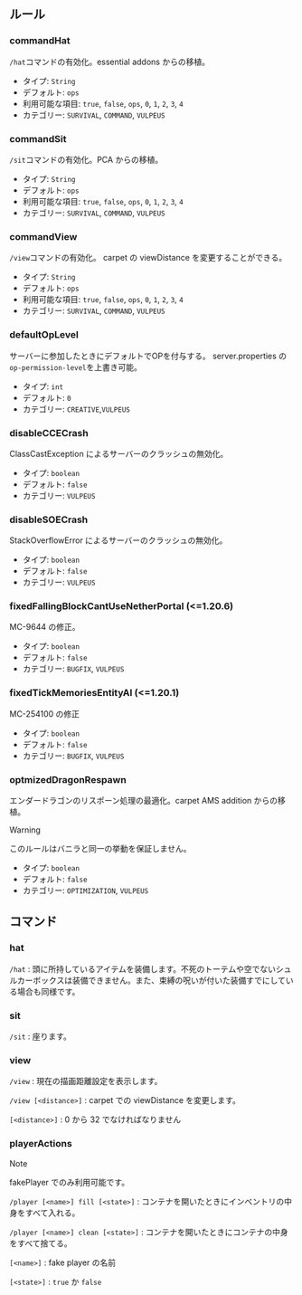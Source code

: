 ## ルール

### commandHat

`/hat`コマンドの有効化。essential addons からの移植。

- タイプ: `String`
- デフォルト: `ops`
- 利用可能な項目: `true`, `false`, `ops`, `0`, `1`, `2`, `3`, `4`
- カテゴリー: `SURVIVAL`, `COMMAND`, `VULPEUS`

### commandSit

`/sit`コマンドの有効化。PCA からの移植。

- タイプ: `String`
- デフォルト: `ops`
- 利用可能な項目: `true`, `false`, `ops`, `0`, `1`, `2`, `3`, `4`
- カテゴリー: `SURVIVAL`, `COMMAND`, `VULPEUS`

### commandView

`/view`コマンドの有効化。
carpet の viewDistance を変更することができる。

- タイプ: `String`
- デフォルト: `ops`
- 利用可能な項目: `true`, `false`, `ops`, `0`, `1`, `2`, `3`, `4`
- カテゴリー: `SURVIVAL`, `COMMAND`, `VULPEUS`

### defaultOpLevel

サーバーに参加したときにデフォルトでOPを付与する。
server.properties の`op-permission-level`を上書き可能。

- タイプ: `int`
- デフォルト: `0`
- カテゴリー: `CREATIVE`,`VULPEUS`

### disableCCECrash

ClassCastException によるサーバーのクラッシュの無効化。

- タイプ: `boolean`
- デフォルト: `false`
- カテゴリー: `VULPEUS`

### disableSOECrash

StackOverflowError によるサーバーのクラッシュの無効化。

- タイプ: `boolean`
- デフォルト: `false`
- カテゴリー: `VULPEUS`

### fixedFallingBlockCantUseNetherPortal (<=1.20.6)

MC-9644 の修正。

- タイプ: `boolean`
- デフォルト: `false`
- カテゴリー: `BUGFIX`, `VULPEUS`

### fixedTickMemoriesEntityAI (<=1.20.1)

MC-254100 の修正

- タイプ: `boolean`
- デフォルト: `false`
- カテゴリー: `BUGFIX`, `VULPEUS`

### optmizedDragonRespawn

エンダードラゴンのリスポーン処理の最適化。carpet AMS addition からの移植。
> [!WARNING]
> このルールはバニラと同一の挙動を保証しません。

- タイプ: `boolean`
- デフォルト: `false`
- カテゴリー: `OPTIMIZATION`, `VULPEUS`

## コマンド

### hat


`/hat` : 頭に所持しているアイテムを装備します。不死のトーテムや空でないシュルカーボックスは装備できません。また、束縛の呪いが付いた装備すでにしている場合も同様です。

### sit

`/sit` : 座ります。

### view

`/view` : 現在の描画距離設定を表示します。

`/view [<distance>]` : carpet での viewDistance を変更します。

`[<distance>]` : 0 から 32 でなければなりません

### playerActions

> [!NOTE]
> fakePlayer でのみ利用可能です。

`/player [<name>] fill [<state>]` : コンテナを開いたときにインベントリの中身をすべて入れる。

`/player [<name>] clean [<state>]` : コンテナを開いたときにコンテナの中身をすべて捨てる。

`[<name>]` : fake player の名前

`[<state>]` : `true` か `false`